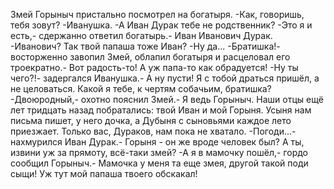   Змей Горыныч пристально посмотрел на богатыря.
-Как, говоришь, тебя зовут?
-Иванушка.
-А Иван Дурак тебе не родственник?
-Это я и есть,- сдержанно ответил богатырь.- Иван Иванович Дурак.
-Иванович? Так твой папаша тоже Иван?
-Ну да...
-Братишка!- восторженно завопил Змей, облапил богатыря и расцеловал его троекратно.- Вот радость-то! А уж папа-то как обрадуется!
-Ну ты чего?!- задергался Иванушка.- А ну пусти! Я с тобой драться пришёл, а не целоваться. Какой я тебе, к чертям собачьим, братишка?
-Двоюродный,- охотно пояснил Змей.- Я ведь Горыныч. Наши отцы ещё лет тридцать назад побратались: твой Иван и мой Горыня. Усыня нам письма пишет, у него дочка, а Дубыня с сыновьями каждое лето приезжает. Только вас, Дураков, нам пока не хватало.
-Погоди...- нахмурился Иван Дурак.- Горыня - он же вроде человек был? А ты, извини уж за прямоту, всё-таки змей?
-А я в мамочку пошёл,- гордо сообщил Горыныч.- Мамочка у меня та еще змея, другой такой поди сыщи! Уж тут мой папаша твоего обскакал!    